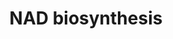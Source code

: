 ---
annotations:
- type: Pathway Ontology
  value: nicotinamide adenine dinucleotide biosynthetic pathway
authors:
- M.Braymer
- MaintBot
- Egonw
- Ddigles
- Eweitz
description: ''
last-edited: 2021-05-20
organisms:
- Saccharomyces cerevisiae
redirect_from:
- /index.php/Pathway:WP84
- /instance/WP84
schema-jsonld:
- '@context': https://schema.org/
  '@id': https://wikipathways.github.io/pathways/WP84.html
  '@type': Dataset
  creator:
    '@type': Organization
    name: WikiPathways
  description: ''
  keywords:
  - L-glutamate
  - H2O
  - ATP
  - L-glutamine
  - NMA1
  - NMA2
  - pyrophosphate
  - QNS1
  license: CC0
  name: NAD biosynthesis
seo: CreativeWork
title: NAD biosynthesis
wpid: WP84
---
